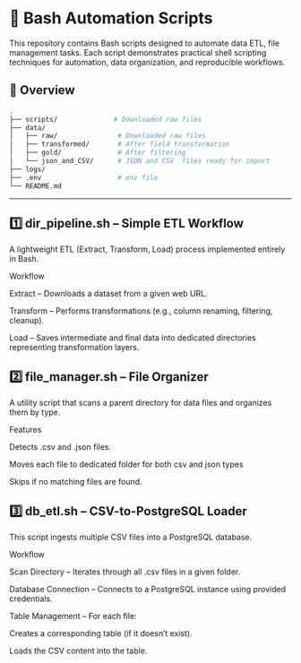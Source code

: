 # 🧩 Bash Automation Scripts

This repository contains Bash scripts designed to automate data ETL, file management tasks.
Each script demonstrates practical shell scripting techniques for automation, data organization, and reproducible workflows.

## 📜 Overview

```bash
.
├── scripts/              # Downloaded raw files
├── data/
│   ├── raw/               # Downloaded raw files
│   ├── transformed/       # After field transformation
│   ├── gold/              # After filtering
│   └── json_and_CSV/      # JSON and CSV  files ready for import
├── logs/
├── .env                   # env file
└── README.md

```
---

## 1️⃣ dir_pipeline.sh – Simple ETL Workflow

A lightweight ETL (Extract, Transform, Load) process implemented entirely in Bash.

Workflow

Extract – Downloads a dataset from a given web URL.

Transform – Performs transformations (e.g., column renaming, filtering, cleanup).

Load – Saves intermediate and final data into dedicated directories representing transformation layers.

## 2️⃣ file_manager.sh – File Organizer

A utility script that scans a parent directory for data files and organizes them by type.

Features

Detects .csv and .json files.

Moves each file to dedicated folder for both csv and json types

Skips if no matching files are found.

## 3️⃣ db_etl.sh – CSV-to-PostgreSQL Loader

This script ingests multiple CSV files into a PostgreSQL database.

Workflow

Scan Directory – Iterates through all .csv files in a given folder.

Database Connection – Connects to a PostgreSQL instance using provided credentials.

Table Management – For each file:

Creates a corresponding table (if it doesn’t exist).

Loads the CSV content into the table.